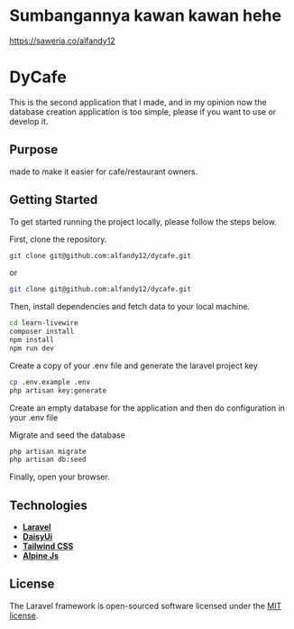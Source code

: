 # Sumbangannya kawan kawan hehe
https://saweria.co/alfandy12

# DyCafe

This is the second application that I made, and in my opinion now the database creation application is too simple, please if you want to use or develop it.
## Purpose

made to make it easier for cafe/restaurant owners.

## Getting Started

To get started running the project locally, please follow the steps below.

First, clone the repository.

```bash
git clone git@github.com:alfandy12/dycafe.git
```

or

```bash
git clone git@github.com:alfandy12/dycafe.git
```

Then, install dependencies and fetch data to your local machine.

```bash
cd learn-livewire
composer install
npm install
npm run dev
```

Create a copy of your .env file and generate the laravel project key

```bash
cp .env.example .env
php artisan key:generate
```

Create an empty database for the application and then do configuration in your .env file

Migrate and seed the database

```bash
php artisan migrate
php artisan db:seed
```

Finally, open your browser.

## Technologies

-   **[Laravel](https://laravel.com/)**
-   **[DaisyUi](https://isyui.com/)**
-   **[Tailwind CSS](https://tailwindcss.com/)**
-   **[Alpine Js](https://alpinejs.dev/)**

## License

The Laravel framework is open-sourced software licensed under the [MIT license](https://opensource.org/licenses/MIT).
